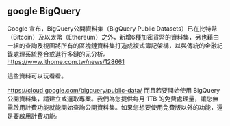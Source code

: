 ## google BigQuery

Google 宣布，BigQuery公開資料集（BigQuery Public Datasets）已在比特幣（Bitcoin）及以太幣（Ethereum）之外，新增6種加密貨幣的資料集，另也藉由一組的查詢及視圖將所有的區塊鏈資料集打造成複式簿記架構，以與傳統的金融紀錄處理系統整合或進行多鏈的元分析。
https://www.ithome.com.tw/news/128661

這些資料可以玩看看。

https://cloud.google.com/bigquery/public-data/
而且若要開始使用 BigQuery 公開資料集，請建立或選取專案。我們為您提供每月 1TB 的免費處理量，讓您無需啟用計費功能就能開始查詢公開資料集。如果您想要使用免費版以外的功能，還是要啟用計費功能。
